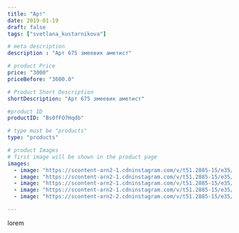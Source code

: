 ```yaml
---
title: "Арт"
date: 2019-01-19
draft: false
tags: ["svetlana_kustarnikova"]

# meta description
description : "Арт 675 змеевик аметист"

# product Price
price: "3000"
priceBefore: "3600.0"

# Product Short Description
shortDescription: "Арт 675 змеевик аметист"

#product ID
productID: "Bs0fFO7Hqdb"

# type must be "products"
type: "products"

# product Images
# first image will be shown in the product page
images:
  - image: "https://scontent-arn2-1.cdninstagram.com/v/t51.2885-15/e35/49805962_300403454159246_2675047341782256457_n.jpg?_nc_ht=scontent-arn2-1.cdninstagram.com&_nc_cat=102&_nc_ohc=0p0jKTD3TfgAX9HvTXd&tp=1&oh=0dedd4b355037d06b23611ef0c9e2efa&oe=60606E37&ig_cache_key=MTk2MDMyODQzMzU3MTM0MDA3Ng%3D%3D.2"
  - image: "https://scontent-arn2-1.cdninstagram.com/v/t51.2885-15/e35/49290816_232802717609574_1051859999073559391_n.jpg?_nc_ht=scontent-arn2-1.cdninstagram.com&_nc_cat=106&_nc_ohc=eUao-eOGStQAX90AY5u&tp=1&oh=03d061a54f517b98ae38ba16445348c7&oe=605F5188&ig_cache_key=MTk2MDMyODQzMzYwNDk1ODU5Nw%3D%3D.2"
  - image: "https://scontent-arn2-1.cdninstagram.com/v/t51.2885-15/e35/49279346_310942192862956_9057000108394312364_n.jpg?_nc_ht=scontent-arn2-1.cdninstagram.com&_nc_cat=104&_nc_ohc=LyOiftj7ijsAX9mBshI&tp=1&oh=f92e99a915ee71258dd9fd03f6550e2f&oe=605FF59D&ig_cache_key=MTk2MDMyODQzMzU5NjYxMjI3OQ%3D%3D.2"
  - image: "https://scontent-arn2-1.cdninstagram.com/v/t51.2885-15/e35/49637393_289056938467615_1772075058858902499_n.jpg?_nc_ht=scontent-arn2-1.cdninstagram.com&_nc_cat=107&_nc_ohc=7rgRQ0o7jDYAX-RRhL9&tp=1&oh=469c666962beeb1f0a52a0bb94573ad7&oe=605EA3FB&ig_cache_key=MTk2MDMyODQzMzU3OTc0ODU2Mw%3D%3D.2"
  - image: "https://scontent-arn2-2.cdninstagram.com/v/t51.2885-15/e35/49384982_2232851313647777_5373443514826994941_n.jpg?_nc_ht=scontent-arn2-2.cdninstagram.com&_nc_cat=105&_nc_ohc=0U-24v9Bt3oAX9M4aFF&tp=1&oh=d84d997ef20b580ef0c7b69f92590bcf&oe=606047B7&ig_cache_key=MTk2MDMyODQzMzU4ODAyNzYwNw%3D%3D.2"

---
```

lorem
